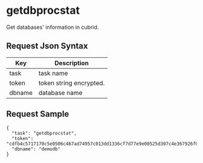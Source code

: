 # getdbprocstat

Get databases' information in cubrid.

## Request Json Syntax

| **Key** | **Description** |
| --- | --- |
| task | task name |
| token | token string encrypted. |
| dbname | database name |

## Request Sample

```
{
  "task": "getdbprocstat",
  "token": "cdfb4c5717170c5e0506c467ad74957c013dd1336cf7d77e9e00525d307c4e367926f07dd201b6aa",
  "dbname": "demodb"
}
```
